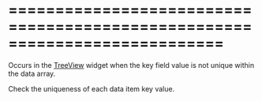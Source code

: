 ===========================================================================
===========================================================================

<!--shortDescription-->
Occurs in the [TreeView](/Documentation/ApiReference/UI_Widgets/dxTreeView/) widget when the key field value is not unique within the data array.
<!--/shortDescription-->

<!--fullDescription-->
Check the uniqueness of each data item key value.
<!--/fullDescription-->